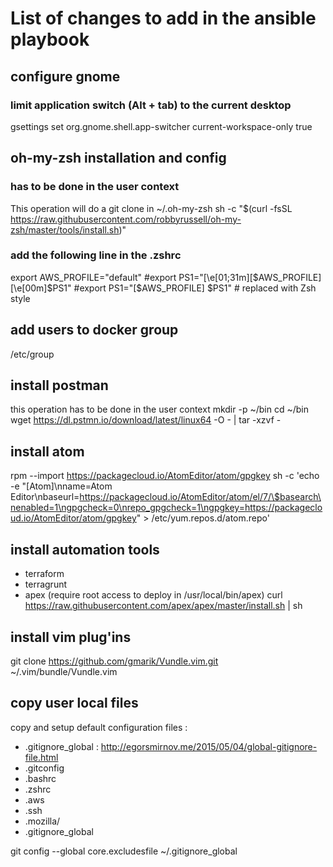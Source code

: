 # List of changes to add in the ansible playbook

## configure gnome

### limit application switch (Alt + tab) to the current desktop
gsettings set org.gnome.shell.app-switcher current-workspace-only true


## oh-my-zsh installation and config

### has to be done in the user context
This operation will do a git clone in ~/.oh-my-zsh
sh -c "$(curl -fsSL https://raw.githubusercontent.com/robbyrussell/oh-my-zsh/master/tools/install.sh)"

### add the following line in the .zshrc
export AWS_PROFILE="default"
#export PS1="\[\e[01;31m\][\$AWS_PROFILE]\[\e[00m\]$PS1"
#export PS1="[\$AWS_PROFILE] $PS1"  	# replaced with Zsh style


## add users to docker group
/etc/group

## install postman
this operation has to be done in the user context
mkdir -p ~/bin
cd ~/bin
wget https://dl.pstmn.io/download/latest/linux64 -O - | tar -xzvf -

## install atom
rpm --import https://packagecloud.io/AtomEditor/atom/gpgkey
sh -c 'echo -e "[Atom]\nname=Atom Editor\nbaseurl=https://packagecloud.io/AtomEditor/atom/el/7/\$basearch\nenabled=1\ngpgcheck=0\nrepo_gpgcheck=1\ngpgkey=https://packagecloud.io/AtomEditor/atom/gpgkey" > /etc/yum.repos.d/atom.repo'


## install automation tools
- terraform
- terragrunt
- apex (require root access to deploy in /usr/local/bin/apex)
curl https://raw.githubusercontent.com/apex/apex/master/install.sh | sh

## install vim plug'ins
git clone https://github.com/gmarik/Vundle.vim.git ~/.vim/bundle/Vundle.vim

## copy user local files
copy and setup default configuration files  :
   - .gitignore_global  : http://egorsmirnov.me/2015/05/04/global-gitignore-file.html
   - .gitconfig
   - .bashrc
   - .zshrc
   - .aws
   - .ssh
   - .mozilla/
   - .gitignore_global

git config --global core.excludesfile ~/.gitignore_global

